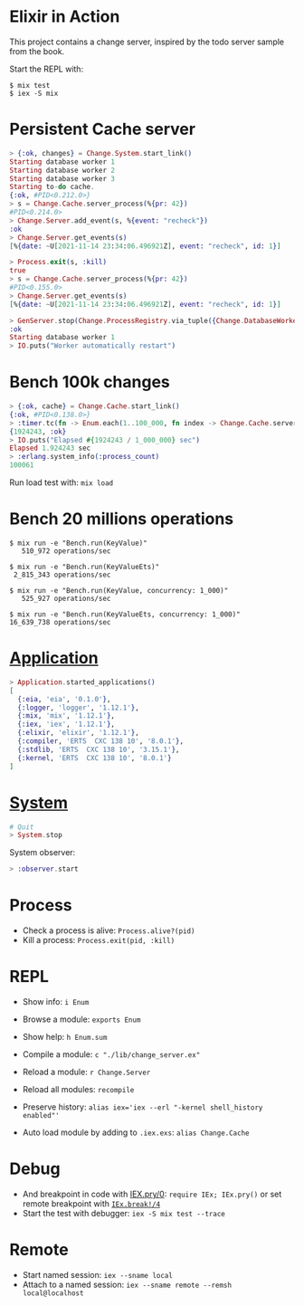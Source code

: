 # Elixir in Action

This project contains a change server, inspired by the todo server sample from the book.

Start the REPL with:

```
$ mix test
$ iex -S mix
```

# Persistent Cache server

```elixir
> {:ok, changes} = Change.System.start_link()
Starting database worker 1
Starting database worker 2
Starting database worker 3
Starting to-do cache.
{:ok, #PID<0.212.0>}
> s = Change.Cache.server_process(%{pr: 42})
#PID<0.214.0>
> Change.Server.add_event(s, %{event: "recheck"})
:ok
> Change.Server.get_events(s)
[%{date: ~U[2021-11-14 23:34:06.496921Z], event: "recheck", id: 1}]

> Process.exit(s, :kill)
true
> s = Change.Cache.server_process(%{pr: 42})
#PID<0.155.0>
> Change.Server.get_events(s)
[%{date: ~U[2021-11-14 23:34:06.496921Z], event: "recheck", id: 1}]

> GenServer.stop(Change.ProcessRegistry.via_tuple({Change.DatabaseWorker, 1}))
:ok
Starting database worker 1
> IO.puts("Worker automatically restart")
```

# Bench 100k changes

```elixir
> {:ok, cache} = Change.Cache.start_link()
{:ok, #PID<0.138.0>}
> :timer.tc(fn -> Enum.each(1..100_000, fn index -> Change.Cache.server_process(%{pr: index}) end) end)
{1924243, :ok}
> IO.puts("Elapsed #{1924243 / 1_000_000} sec")
Elapsed 1.924243 sec
> :erlang.system_info(:process_count)
100061
```

Run load test with: `mix load`

# Bench 20 millions operations

```
$ mix run -e "Bench.run(KeyValue)"
   510_972 operations/sec

$ mix run -e "Bench.run(KeyValueEts)"
 2_815_343 operations/sec

$ mix run -e "Bench.run(KeyValue, concurrency: 1_000)"
   525_927 operations/sec

$ mix run -e "Bench.run(KeyValueEts, concurrency: 1_000)"
16_639_738 operations/sec
```

# [Application](https://hexdocs.pm/elixir/1.12/Application.html)

```elixir
> Application.started_applications()
[
  {:eia, 'eia', '0.1.0'},
  {:logger, 'logger', '1.12.1'},
  {:mix, 'mix', '1.12.1'},
  {:iex, 'iex', '1.12.1'},
  {:elixir, 'elixir', '1.12.1'},
  {:compiler, 'ERTS  CXC 138 10', '8.0.1'},
  {:stdlib, 'ERTS  CXC 138 10', '3.15.1'},
  {:kernel, 'ERTS  CXC 138 10', '8.0.1'}
]
```

# [System](https://hexdocs.pm/elixir/System.html)

```elixir
# Quit
> System.stop
```

System observer:

```elixir
> :observer.start
```

# Process

* Check a process is alive: `Process.alive?(pid)`
* Kill a process: `Process.exit(pid, :kill)`

# REPL

* Show info: `i Enum`
* Browse a module: `exports Enum`
* Show help: `h Enum.sum`

* Compile a module: `c "./lib/change_server.ex"`

* Reload a module: `r Change.Server`
* Reload all modules: `recompile`

* Preserve history: `alias iex='iex --erl "-kernel shell_history enabled"'`
* Auto load module by adding to `.iex.exs`: `alias Change.Cache`

# Debug

* And breakpoint in code with [IEX.pry/0](https://hexdocs.pm/iex/IEx.html#pry/0): `require IEx; IEx.pry()` or set remote breakpoint with [`IEx.break!/4`](https://hexdocs.pm/iex/IEx.html#break!/4)
* Start the test with debugger: `iex -S mix test --trace`

# Remote

* Start named session: `iex --sname local`
* Attach to a named session: `iex --sname remote --remsh local@localhost`
